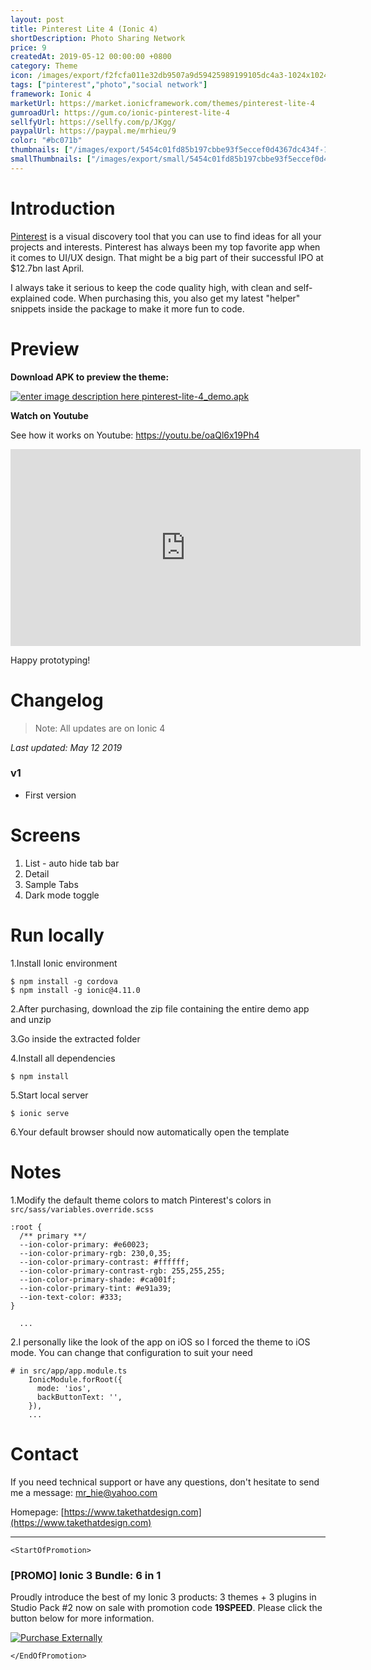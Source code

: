 ```yaml
---
layout: post
title: Pinterest Lite 4 (Ionic 4)
shortDescription: Photo Sharing Network 
price: 9
createdAt: 2019-05-12 00:00:00 +0800
category: Theme
icon: /images/export/f2fcfa011e32db9507a9d59425989199105dc4a3-1024x1024.jpg
tags: ["pinterest","photo","social network"]
framework: Ionic 4
marketUrl: https://market.ionicframework.com/themes/pinterest-lite-4
gumroadUrl: https://gum.co/ionic-pinterest-lite-4
sellfyUrl: https://sellfy.com/p/JKgg/
paypalUrl: https://paypal.me/mrhieu/9
color: "#bc071b"
thumbnails: ["/images/export/5454c01fd85b197cbbe93f5eccef0d4367dc434f-1242x2208.jpg","/images/export/a5161ee07c974ddff2ac190ab574dbd7e818c5a5-1242x2208.jpg","/images/export/f51acbe24c6b76d9909cbcec739b7fe85420f48b-1242x2208.jpg","/images/export/c4eccefb8415ac12873f6810011823f47df14c68-1242x2208.jpg","/images/export/85aa890653dc1f4b97bf995bd79208d778fab8fd-1242x2208.jpg"]
smallThumbnails: ["/images/export/small/5454c01fd85b197cbbe93f5eccef0d4367dc434f-1242x2208.jpg","/images/export/small/a5161ee07c974ddff2ac190ab574dbd7e818c5a5-1242x2208.jpg","/images/export/small/f51acbe24c6b76d9909cbcec739b7fe85420f48b-1242x2208.jpg"]
---
```


# Introduction

[Pinterest](http://www.pinterest.com/) is a visual discovery tool that you can use to find ideas for all your projects and interests. Pinterest has always been my top favorite app when it comes to UI/UX design. That might be a big part of their successful IPO at $12.7bn last April.

I always take it serious to keep the code quality high, with clean and self-explained code. When purchasing this, you also get my latest "helper" snippets inside the package to make it more fun to code.

# Preview



**Download APK to preview the theme:** 

[![enter image description here](https://lh3.googleusercontent.com/MIkXV-iIhrxPG5tZn8QTglczrISwLwebr8QmCKcJFN6NL0eNLf5GqWltrefAZwzAwh2r4RPk=w96-h96-e365)
pinterest-lite-4_demo.apk](http://bit.ly/2VxMN7i)


**Watch on Youtube**

See how it works on Youtube: https://youtu.be/oaQl6x19Ph4

<iframe width="560" height="315" src="https://www.youtube.com/embed/oaQl6x19Ph4" frameborder="0" allow="accelerometer; autoplay; encrypted-media; gyroscope; picture-in-picture" allowfullscreen></iframe>


Happy prototyping!


# Changelog

> Note: All updates are on Ionic 4

*Last updated: May 12 2019*

### v1

* First version


# Screens

1. List - auto hide tab bar
2. Detail
3. Sample Tabs
4. Dark mode toggle

# Run locally
1.Install Ionic environment

```
$ npm install -g cordova
$ npm install -g ionic@4.11.0
```

2.After purchasing, download the zip file containing the entire demo app and unzip

3.Go inside the extracted folder

4.Install all dependencies

```
$ npm install
```

5.Start local server
```
$ ionic serve
```

6.Your default browser should now automatically open the template


# Notes

1.Modify the default theme colors to match Pinterest's colors in `src/sass/variables.override.scss`
```
:root {
  /** primary **/
  --ion-color-primary: #e60023;
  --ion-color-primary-rgb: 230,0,35;
  --ion-color-primary-contrast: #ffffff;
  --ion-color-primary-contrast-rgb: 255,255,255;
  --ion-color-primary-shade: #ca001f;
  --ion-color-primary-tint: #e91a39;
  --ion-text-color: #333;
}

  ...
```
2.I personally like the look of the app on iOS so I forced the theme to iOS mode. You can change that configuration to suit your need

```
# in src/app/app.module.ts
    IonicModule.forRoot({
      mode: 'ios',
      backButtonText: '',
    }),
    ...
```

# Contact
If you need technical support or have any questions, don't hesitate to send me a message: [mr_hie@yahoo.com](mailto:mr_hie@yahoo.com)

Homepage: [https://www.takethatdesign.com](https://www.takethatdesign.com)


------------------

`<StartOfPromotion>`
### [PROMO] Ionic 3 Bundle: 6 in 1
Proudly introduce the best of my Ionic 3 products: 3 themes + 3 plugins in Studio Pack #2  now on sale with promotion code **19SPEED**. Please click the button below for more information.

[![Purchase Externally](http://bit.ly/2E4p4z3)](https://gum.co/ionic3-ui-bundle)

`</EndOfPromotion>`